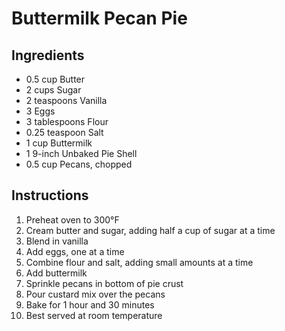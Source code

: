 # Buttermilk Pecan Pie

## Ingredients
* 0.5 cup Butter
* 2 cups Sugar
* 2 teaspoons Vanilla
* 3 Eggs
* 3 tablespoons Flour
* 0.25 teaspoon Salt
* 1 cup Buttermilk
* 1 9-inch Unbaked Pie Shell
* 0.5 cup Pecans, chopped

## Instructions
1. Preheat oven to 300&deg;F
1. Cream butter and sugar, adding half a cup of sugar at a time
1. Blend in vanilla
1. Add eggs, one at a time
1. Combine flour and salt, adding small amounts at a time
1. Add buttermilk
1. Sprinkle pecans in bottom of pie crust
1. Pour custard mix over the pecans
1. Bake for 1 hour and 30 minutes
1. Best served at room temperature
